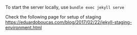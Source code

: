 To start the server locally, use
```bundle exec jekyll serve```


Check the following page for setup of staging https://eduardoboucas.com/blog/2017/02/22/jekyll-staging-environment.html
